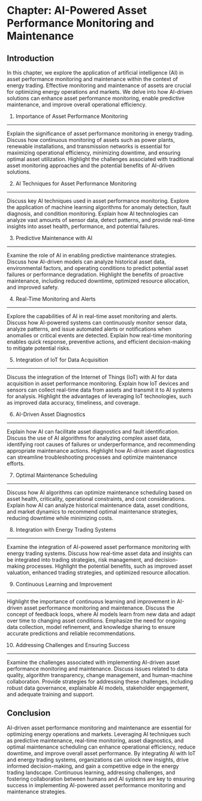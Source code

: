 Chapter: AI-Powered Asset Performance Monitoring and Maintenance
================================================================

Introduction
------------

In this chapter, we explore the application of artificial intelligence (AI) in asset performance monitoring and maintenance within the context of energy trading. Effective monitoring and maintenance of assets are crucial for optimizing energy operations and markets. We delve into how AI-driven solutions can enhance asset performance monitoring, enable predictive maintenance, and improve overall operational efficiency.

1. Importance of Asset Performance Monitoring
---------------------------------------------

Explain the significance of asset performance monitoring in energy trading. Discuss how continuous monitoring of assets such as power plants, renewable installations, and transmission networks is essential for maximizing operational efficiency, minimizing downtime, and ensuring optimal asset utilization. Highlight the challenges associated with traditional asset monitoring approaches and the potential benefits of AI-driven solutions.

2. AI Techniques for Asset Performance Monitoring
-------------------------------------------------

Discuss key AI techniques used in asset performance monitoring. Explore the application of machine learning algorithms for anomaly detection, fault diagnosis, and condition monitoring. Explain how AI technologies can analyze vast amounts of sensor data, detect patterns, and provide real-time insights into asset health, performance, and potential failures.

3. Predictive Maintenance with AI
---------------------------------

Examine the role of AI in enabling predictive maintenance strategies. Discuss how AI-driven models can analyze historical asset data, environmental factors, and operating conditions to predict potential asset failures or performance degradation. Highlight the benefits of proactive maintenance, including reduced downtime, optimized resource allocation, and improved safety.

4. Real-Time Monitoring and Alerts
----------------------------------

Explore the capabilities of AI in real-time asset monitoring and alerts. Discuss how AI-powered systems can continuously monitor sensor data, analyze patterns, and issue automated alerts or notifications when anomalies or critical events are detected. Explain how real-time monitoring enables quick response, preventive actions, and efficient decision-making to mitigate potential risks.

5. Integration of IoT for Data Acquisition
------------------------------------------

Discuss the integration of the Internet of Things (IoT) with AI for data acquisition in asset performance monitoring. Explain how IoT devices and sensors can collect real-time data from assets and transmit it to AI systems for analysis. Highlight the advantages of leveraging IoT technologies, such as improved data accuracy, timeliness, and coverage.

6. AI-Driven Asset Diagnostics
------------------------------

Explain how AI can facilitate asset diagnostics and fault identification. Discuss the use of AI algorithms for analyzing complex asset data, identifying root causes of failures or underperformance, and recommending appropriate maintenance actions. Highlight how AI-driven asset diagnostics can streamline troubleshooting processes and optimize maintenance efforts.

7. Optimal Maintenance Scheduling
---------------------------------

Discuss how AI algorithms can optimize maintenance scheduling based on asset health, criticality, operational constraints, and cost considerations. Explain how AI can analyze historical maintenance data, asset conditions, and market dynamics to recommend optimal maintenance strategies, reducing downtime while minimizing costs.

8. Integration with Energy Trading Systems
------------------------------------------

Examine the integration of AI-powered asset performance monitoring with energy trading systems. Discuss how real-time asset data and insights can be integrated into trading strategies, risk management, and decision-making processes. Highlight the potential benefits, such as improved asset valuation, enhanced trading strategies, and optimized resource allocation.

9. Continuous Learning and Improvement
--------------------------------------

Highlight the importance of continuous learning and improvement in AI-driven asset performance monitoring and maintenance. Discuss the concept of feedback loops, where AI models learn from new data and adapt over time to changing asset conditions. Emphasize the need for ongoing data collection, model refinement, and knowledge sharing to ensure accurate predictions and reliable recommendations.

10. Addressing Challenges and Ensuring Success
----------------------------------------------

Examine the challenges associated with implementing AI-driven asset performance monitoring and maintenance. Discuss issues related to data quality, algorithm transparency, change management, and human-machine collaboration. Provide strategies for addressing these challenges, including robust data governance, explainable AI models, stakeholder engagement, and adequate training and support.

Conclusion
----------

AI-driven asset performance monitoring and maintenance are essential for optimizing energy operations and markets. Leveraging AI techniques such as predictive maintenance, real-time monitoring, asset diagnostics, and optimal maintenance scheduling can enhance operational efficiency, reduce downtime, and improve overall asset performance. By integrating AI with IoT and energy trading systems, organizations can unlock new insights, drive informed decision-making, and gain a competitive edge in the energy trading landscape. Continuous learning, addressing challenges, and fostering collaboration between humans and AI systems are key to ensuring success in implementing AI-powered asset performance monitoring and maintenance strategies.
